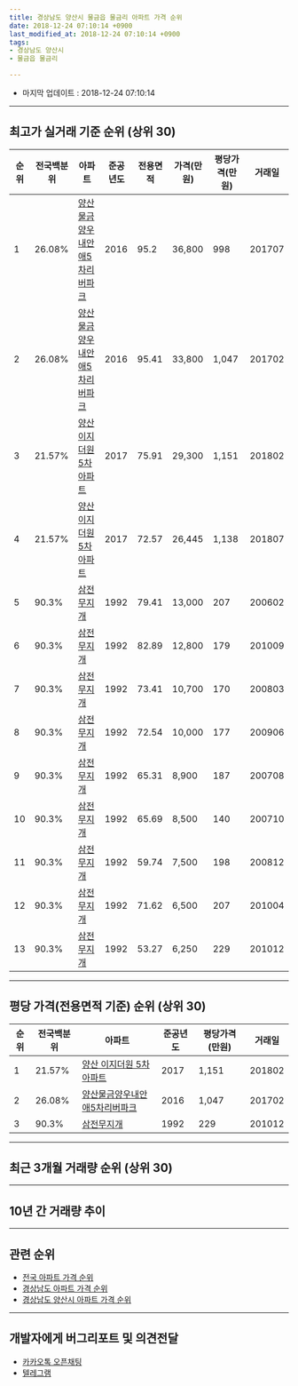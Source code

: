 ```yaml
---
title: 경상남도 양산시 물금읍 물금리 아파트 가격 순위
date: 2018-12-24 07:10:14 +0900
last_modified_at: 2018-12-24 07:10:14 +0900
tags:
- 경상남도 양산시
- 물금읍 물금리

---
```


* 마지막 업데이트 : 2018-12-24 07:10:14

---

## 최고가 실거래 기준 순위 (상위 30)


|순위|전국백분위|아파트|준공년도|전용면적|가격(만원)|평당가격(만원)|거래일|
|---|---|---|---|---|---|---|---|
|1|26.08%|[양산물금양우내안애5차리버파크](https://search.naver.com/search.naver?query=%EA%B2%BD%EC%83%81%EB%82%A8%EB%8F%84+%EC%96%91%EC%82%B0%EC%8B%9C+%EB%AC%BC%EA%B8%88%EC%9D%8D+%EB%AC%BC%EA%B8%88%EB%A6%AC+%EC%96%91%EC%82%B0%EB%AC%BC%EA%B8%88%EC%96%91%EC%9A%B0%EB%82%B4%EC%95%88%EC%95%A05%EC%B0%A8%EB%A6%AC%EB%B2%84%ED%8C%8C%ED%81%AC)|2016|95.2|36,800|998|201707|
|2|26.08%|[양산물금양우내안애5차리버파크](https://search.naver.com/search.naver?query=%EA%B2%BD%EC%83%81%EB%82%A8%EB%8F%84+%EC%96%91%EC%82%B0%EC%8B%9C+%EB%AC%BC%EA%B8%88%EC%9D%8D+%EB%AC%BC%EA%B8%88%EB%A6%AC+%EC%96%91%EC%82%B0%EB%AC%BC%EA%B8%88%EC%96%91%EC%9A%B0%EB%82%B4%EC%95%88%EC%95%A05%EC%B0%A8%EB%A6%AC%EB%B2%84%ED%8C%8C%ED%81%AC)|2016|95.41|33,800|1,047|201702|
|3|21.57%|[양산 이지더원 5차 아파트](https://search.naver.com/search.naver?query=%EA%B2%BD%EC%83%81%EB%82%A8%EB%8F%84+%EC%96%91%EC%82%B0%EC%8B%9C+%EB%AC%BC%EA%B8%88%EC%9D%8D+%EB%AC%BC%EA%B8%88%EB%A6%AC+%EC%96%91%EC%82%B0+%EC%9D%B4%EC%A7%80%EB%8D%94%EC%9B%90+5%EC%B0%A8+%EC%95%84%ED%8C%8C%ED%8A%B8)|2017|75.91|29,300|1,151|201802|
|4|21.57%|[양산 이지더원 5차 아파트](https://search.naver.com/search.naver?query=%EA%B2%BD%EC%83%81%EB%82%A8%EB%8F%84+%EC%96%91%EC%82%B0%EC%8B%9C+%EB%AC%BC%EA%B8%88%EC%9D%8D+%EB%AC%BC%EA%B8%88%EB%A6%AC+%EC%96%91%EC%82%B0+%EC%9D%B4%EC%A7%80%EB%8D%94%EC%9B%90+5%EC%B0%A8+%EC%95%84%ED%8C%8C%ED%8A%B8)|2017|72.57|26,445|1,138|201807|
|5|90.3%|[삼전무지개](https://search.naver.com/search.naver?query=%EA%B2%BD%EC%83%81%EB%82%A8%EB%8F%84+%EC%96%91%EC%82%B0%EC%8B%9C+%EB%AC%BC%EA%B8%88%EC%9D%8D+%EB%AC%BC%EA%B8%88%EB%A6%AC+%EC%82%BC%EC%A0%84%EB%AC%B4%EC%A7%80%EA%B0%9C)|1992|79.41|13,000|207|200602|
|6|90.3%|[삼전무지개](https://search.naver.com/search.naver?query=%EA%B2%BD%EC%83%81%EB%82%A8%EB%8F%84+%EC%96%91%EC%82%B0%EC%8B%9C+%EB%AC%BC%EA%B8%88%EC%9D%8D+%EB%AC%BC%EA%B8%88%EB%A6%AC+%EC%82%BC%EC%A0%84%EB%AC%B4%EC%A7%80%EA%B0%9C)|1992|82.89|12,800|179|201009|
|7|90.3%|[삼전무지개](https://search.naver.com/search.naver?query=%EA%B2%BD%EC%83%81%EB%82%A8%EB%8F%84+%EC%96%91%EC%82%B0%EC%8B%9C+%EB%AC%BC%EA%B8%88%EC%9D%8D+%EB%AC%BC%EA%B8%88%EB%A6%AC+%EC%82%BC%EC%A0%84%EB%AC%B4%EC%A7%80%EA%B0%9C)|1992|73.41|10,700|170|200803|
|8|90.3%|[삼전무지개](https://search.naver.com/search.naver?query=%EA%B2%BD%EC%83%81%EB%82%A8%EB%8F%84+%EC%96%91%EC%82%B0%EC%8B%9C+%EB%AC%BC%EA%B8%88%EC%9D%8D+%EB%AC%BC%EA%B8%88%EB%A6%AC+%EC%82%BC%EC%A0%84%EB%AC%B4%EC%A7%80%EA%B0%9C)|1992|72.54|10,000|177|200906|
|9|90.3%|[삼전무지개](https://search.naver.com/search.naver?query=%EA%B2%BD%EC%83%81%EB%82%A8%EB%8F%84+%EC%96%91%EC%82%B0%EC%8B%9C+%EB%AC%BC%EA%B8%88%EC%9D%8D+%EB%AC%BC%EA%B8%88%EB%A6%AC+%EC%82%BC%EC%A0%84%EB%AC%B4%EC%A7%80%EA%B0%9C)|1992|65.31|8,900|187|200708|
|10|90.3%|[삼전무지개](https://search.naver.com/search.naver?query=%EA%B2%BD%EC%83%81%EB%82%A8%EB%8F%84+%EC%96%91%EC%82%B0%EC%8B%9C+%EB%AC%BC%EA%B8%88%EC%9D%8D+%EB%AC%BC%EA%B8%88%EB%A6%AC+%EC%82%BC%EC%A0%84%EB%AC%B4%EC%A7%80%EA%B0%9C)|1992|65.69|8,500|140|200710|
|11|90.3%|[삼전무지개](https://search.naver.com/search.naver?query=%EA%B2%BD%EC%83%81%EB%82%A8%EB%8F%84+%EC%96%91%EC%82%B0%EC%8B%9C+%EB%AC%BC%EA%B8%88%EC%9D%8D+%EB%AC%BC%EA%B8%88%EB%A6%AC+%EC%82%BC%EC%A0%84%EB%AC%B4%EC%A7%80%EA%B0%9C)|1992|59.74|7,500|198|200812|
|12|90.3%|[삼전무지개](https://search.naver.com/search.naver?query=%EA%B2%BD%EC%83%81%EB%82%A8%EB%8F%84+%EC%96%91%EC%82%B0%EC%8B%9C+%EB%AC%BC%EA%B8%88%EC%9D%8D+%EB%AC%BC%EA%B8%88%EB%A6%AC+%EC%82%BC%EC%A0%84%EB%AC%B4%EC%A7%80%EA%B0%9C)|1992|71.62|6,500|207|201004|
|13|90.3%|[삼전무지개](https://search.naver.com/search.naver?query=%EA%B2%BD%EC%83%81%EB%82%A8%EB%8F%84+%EC%96%91%EC%82%B0%EC%8B%9C+%EB%AC%BC%EA%B8%88%EC%9D%8D+%EB%AC%BC%EA%B8%88%EB%A6%AC+%EC%82%BC%EC%A0%84%EB%AC%B4%EC%A7%80%EA%B0%9C)|1992|53.27|6,250|229|201012|


---

## 평당 가격(전용면적 기준) 순위 (상위 30)


|순위|전국백분위|아파트|준공년도|평당가격(만원)|거래일|
|---|---|---|---|---|---|
|1|21.57%|[양산 이지더원 5차 아파트](https://search.naver.com/search.naver?query=%EA%B2%BD%EC%83%81%EB%82%A8%EB%8F%84+%EC%96%91%EC%82%B0%EC%8B%9C+%EB%AC%BC%EA%B8%88%EC%9D%8D+%EB%AC%BC%EA%B8%88%EB%A6%AC+%EC%96%91%EC%82%B0+%EC%9D%B4%EC%A7%80%EB%8D%94%EC%9B%90+5%EC%B0%A8+%EC%95%84%ED%8C%8C%ED%8A%B8)|2017|1,151|201802|
|2|26.08%|[양산물금양우내안애5차리버파크](https://search.naver.com/search.naver?query=%EA%B2%BD%EC%83%81%EB%82%A8%EB%8F%84+%EC%96%91%EC%82%B0%EC%8B%9C+%EB%AC%BC%EA%B8%88%EC%9D%8D+%EB%AC%BC%EA%B8%88%EB%A6%AC+%EC%96%91%EC%82%B0%EB%AC%BC%EA%B8%88%EC%96%91%EC%9A%B0%EB%82%B4%EC%95%88%EC%95%A05%EC%B0%A8%EB%A6%AC%EB%B2%84%ED%8C%8C%ED%81%AC)|2016|1,047|201702|
|3|90.3%|[삼전무지개](https://search.naver.com/search.naver?query=%EA%B2%BD%EC%83%81%EB%82%A8%EB%8F%84+%EC%96%91%EC%82%B0%EC%8B%9C+%EB%AC%BC%EA%B8%88%EC%9D%8D+%EB%AC%BC%EA%B8%88%EB%A6%AC+%EC%82%BC%EC%A0%84%EB%AC%B4%EC%A7%80%EA%B0%9C)|1992|229|201012|


---

## 최근 3개월 거래량 순위 (상위 30)


<div style="width:100%;">
    <canvas id="deal_count_ranking" height="250"></canvas>
</div>


<script>
new Chart(document.getElementById("deal_count_ranking"), {
    type: 'horizontalBar',
    data: {
        labels: ['양산 이지더원 5차 아파트', '삼전무지개'],
        datasets: [{
            label: '실거래 수',
            data: [3, 2],
            borderColor: "rgba(255, 0, 128, 1)",
            backgroundColor: "rgba(255, 0, 128, 0.5)",
            fill: false,
        }]
    },
    options: {
        responsive: true,
        title: {
            display: true,
            text: '최근 3개월 거래량 순위'
        },
        tooltips: {
            mode: 'index',
            intersect: false,
            callbacks: {
                title: function(tooltipItems, data) {
                    return "실거래 수:";
                },
                label: function(tooltipItem, data) {
                    return data.labels[tooltipItem.index] + ": " + tooltipItem.xLabel;
                }
            }
        },
        hover: {
            mode: 'nearest',
            intersect: true
        },
        scales: {
            xAxes: [{
                display: true,
                scaleLabel: {
                    display: true,
                    labelString: '실거래 수'
                },
                ticks: {
                    suggestedMin: 0,
                }
            }],
            yAxes: [{
                display: true,
                ticks: {
                    autoSkip: false,
                    callback: function(value, index, values) {
                        if (value.length > 15)
                            return value.substr(0, 13) + "...";
                        else
                            return value;
                    }
                },
                scaleLabel: {
                    display: false,
                }
            }]
        }
    }
});

</script>


---

## 10년 간 거래량 추이


<div style="width:100%;">
    <canvas id="deal_progress" height="250"></canvas>
</div>

<script>
new Chart(document.getElementById("deal_progress"), {
    type: 'line',
    data: {
        labels: ['200812','200901','200902','200903','200904','200905','200906','200907','200908','200909','200910','200911','200912','201001','201002','201003','201004','201005','201006','201007','201008','201009','201010','201011','201012','201101','201102','201103','201104','201105','201106','201107','201108','201109','201110','201111','201112','201201','201202','201203','201204','201205','201206','201207','201208','201209','201210','201211','201212','201301','201302','201303','201304','201305','201306','201307','201308','201309','201310','201311','201312','201401','201402','201403','201404','201405','201406','201407','201408','201409','201410','201411','201412','201501','201502','201503','201504','201505','201506','201507','201508','201509','201510','201511','201512','201601','201602','201603','201604','201605','201606','201607','201608','201609','201610','201611','201612','201701','201702','201703','201704','201705','201706','201707','201708','201709','201710','201711','201712','201801','201802','201803','201804','201805','201806','201807','201808','201809','201810','201811','201812'],
        datasets: [{
            label: '실거래 수',
            pointRadius: 1,
            data: [2, 0, 0, 1, 0, 0, 1, 0, 0, 0, 0, 1, 1, 0, 1, 3, 3, 2, 1, 3, 2, 1, 1, 2, 3, 1, 6, 2, 1, 0, 1, 1, 0, 1, 1, 2, 1, 0, 3, 0, 0, 0, 1, 2, 1, 0, 1, 0, 2, 0, 1, 0, 0, 2, 0, 0, 0, 0, 1, 0, 1, 0, 0, 1, 0, 0, 3, 2, 0, 0, 2, 0, 1, 1, 1, 4, 1, 0, 0, 0, 1, 4, 1, 1, 0, 0, 0, 0, 3, 3, 1, 0, 1, 1, 0, 1, 1, 2, 1, 2, 2, 2, 3, 4, 2, 2, 4, 6, 1, 1, 3, 6, 0, 1, 0, 3, 2, 3, 3, 2, 0],
            borderColor: "rgba(255, 201, 14, 1)",
            backgroundColor: "rgba(255, 201, 14, 0.5)",
            fill: true,
        }]
    },
    options: {
        responsive: true,
        title: {
            display: true,
            text: '10년간 거래량 추이'
        },
        tooltips: {
            mode: 'index',
            intersect: false,
        },
        hover: {
            mode: 'nearest',
            intersect: true
        },
        scales: {
            xAxes: [{
                display: true,
                scaleLabel: {
                    display: true,
                    labelString: '년/월'
                }
            }],
            yAxes: [{
                display: true,
                ticks: {
                    suggestedMin: 0,
                },
                scaleLabel: {
                    display: true,
                    labelString: '실거래 수'
                }
            }]
        }
    }
});

</script>


---

## 관련 순위

- [전국 아파트 가격 순위](https://inasie.github.io/apt-ranking/전국)
- [경상남도 아파트 가격 순위](https://inasie.github.io/apt-ranking/경상남도)
- [경상남도 양산시 아파트 가격 순위](https://inasie.github.io/apt-ranking/경상남도-양산시)


---

## 개발자에게 버그리포트 및 의견전달

- [카카오톡 오픈채팅](https://open.kakao.com/o/gLJUAP4)
- [텔레그램](https://t.me/inasie)


